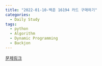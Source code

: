 ```yaml
---
title: "2022-01-10-백준 16194 카드 구매하기"
categories:
  - Daily Study
tags:
  - python
  - Algorithm
  - Dynamic Programming
  - Backjon
---
```



[문제링크](https://www.acmicpc.net/problem/16194)


<script src=https://gist.github.com/b328610ec1d155eb7c9fab2a351c5b6e.js></script>